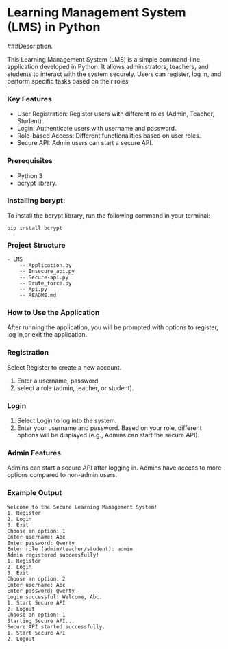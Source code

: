 

# Learning Management System (LMS) in Python

###Description.

This Learning Management System (LMS) is a simple command-line application developed in Python. It allows administrators, teachers, and students to interact with the system securely. Users can register, log in, and perform specific tasks based on their roles

### Key Features
* User Registration: Register users with different roles (Admin, Teacher, Student).
* Login: Authenticate users with username and password.
* Role-based Access: Different functionalities based on user roles.
* Secure API: Admin users can start a secure API.

### Prerequisites
* Python 3
* bcrypt library.

### Installing bcrypt:

To install the bcrypt library, run the following command in your terminal:
```
pip install bcrypt
```

### Project Structure

```
- LMS
    -- Application.py
    -- Insecure_api.py
    -- Secure-api.py
    -- Brute_force.py
    -- Api.py
    -- README.md
```
### How to Use the Application
After running the application, you will be prompted with options to register, log in,or exit the application.

### Registration

Select Register to create a new account.
1. Enter a username, password
2. select a role (admin, teacher, or student).

### Login
1. Select Login to log into the system.
2. Enter your username and password.
Based on your role, different options will be displayed (e.g., Admins can start the secure API).

### Admin Features
Admins can start a secure API after logging in.
Admins have access to more options compared to non-admin users.

### Example Output
```
Welcome to the Secure Learning Management System!
1. Register
2. Login
3. Exit
Choose an option: 1
Enter username: Abc
Enter password: Qwerty
Enter role (admin/teacher/student): admin
Admin registered successfully!
1. Register
2. Login
3. Exit
Choose an option: 2
Enter username: Abc
Enter password: Qwerty
Login successful! Welcome, Abc.
1. Start Secure API
2. Logout
Choose an option: 1
Starting Secure API...
Secure API started successfully.
1. Start Secure API
2. Logout

```
